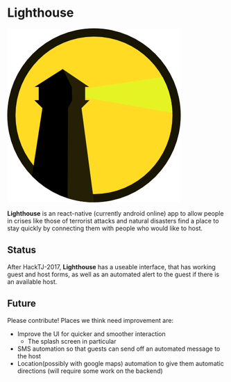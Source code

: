 # Lighthouse

![Lighthouse logo](logo.png)

**Lighthouse** is an react-native (currently android online) app to allow people in crises like those of terrorist attacks and natural disasters find a place to stay quickly by connecting them with people who would like to host.

## Status
After HackTJ-2017, **Lighthouse** has a useable interface, that has working guest and host forms, as well as an automated alert to the guest if there is an available host.

## Future
Please contribute! Places we think need improvement are: 
* Improve the UI for quicker and smoother interaction
    * The splash screen in particular
* SMS automation so that guests can send off an automated message to the host
* Location(possibly with google maps) automation to give them automatic directions (will require some work on the backend)